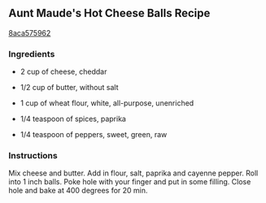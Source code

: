 ## Aunt Maude's Hot Cheese Balls Recipe

[8aca575962](http://cookeatshare.com/recipes/aunt-maude-s-hot-cheese-balls-71963)

### Ingredients

 - 2 cup of cheese, cheddar

 - 1/2 cup of butter, without salt

 - 1 cup of wheat flour, white, all-purpose, unenriched

 - 1/4 teaspoon of spices, paprika

 - 1/4 teaspoon of peppers, sweet, green, raw

### Instructions

Mix cheese and butter. Add in flour, salt, paprika and cayenne pepper. Roll into 1 inch balls. Poke hole with your finger and put in some filling. Close hole and bake at 400 degrees for 20 min.